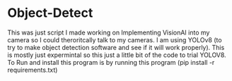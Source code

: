 # Object-Detect
This was just script I made working on Implementing VisionAI into my camera so I could theroritcally talk to my cameras. I am using YOLOv8 (to try to make object detection software and see if it will work properly). This is mostly just expermintal so this just a little bit of the code to trial YOLOV8.
To Run and install this program is by running this program (pip install -r requirements.txt)

